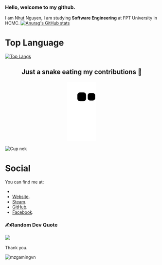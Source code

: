 
### Hello, welcome to my github.
I am Nhut Nguyen, I am studying **Software Engineering** at FPT University in HCMC.
[![Anurag's GitHub stats](https://github-readme-stats.vercel.app/api?username=mzgamingvn&show_icons=true&theme=radical)](https://github.com/anuraghazra/github-readme-stats)

# Top Language
[![Top Langs](https://github-readme-stats.vercel.app/api/top-langs/?username=mzgamingvn&langs_count=8&theme=radical)](https://github.com/anuraghazra/github-readme-stats)

## <p align="center">Just a snake eating my contributions 🐍</p>
<p align='center'>
<img src="https://github.com/ngoctienTNT/ngoctienTNT/blob/output/github-contribution-grid-snake.svg">
</p>

![Cup nek](https://github-profile-trophy.vercel.app/?username=mzgamingvn&theme=radical)

# Social
You can find me at:
- [Email]: kieuphuongcsgo@gmail.com.
- [Website](https://dev-nguyen.glitch.me).
- [Steam](https://steamcommunity.com/id/kieuphuong1905/).
- [GitHub](https://github.com/mzgamingvn).
- [Facebook](https://www.facebook.com/mzgaminglol/).



### ✍️Random Dev Quote
![](https://quotes-github-readme.vercel.app/api?type=horizontal&theme=radical)

Thank you.
<p align="left"> <img src="https://komarev.com/ghpvc/?username=mzgamingvn&label=Profile%20views&color=0e75b6&style=flat" alt="mzgamingvn" /> </p>
